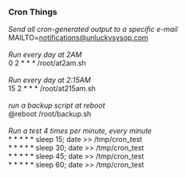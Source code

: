 ### Cron Things

*Send all cron-generated output to a specific e-mail*<br>
MAILTO=notifications@unluckysysop.com<br>
<br>
*Run every day at 2AM*<br>
0 2 * * * /root/at2am.sh<br>
<br>
*Run every day at 2:15AM*<br>
15 2 * * * /root/at215am.sh<br>
<br>
*run a backup script at reboot*<br>
@reboot /root/backup.sh<br>
<br>
*Run a test 4 times per minute, every minute*<br>
\* \* \* \* \* sleep 15; date >> /tmp/cron_test<br>
\* \* \* \* \* sleep 30; date >> /tmp/cron_test<br>
\* \* \* \* \* sleep 45; date >> /tmp/cron_test<br>
\* \* \* \* \* sleep 60; date >> /tmp/cron_test<br>
<br>
